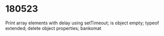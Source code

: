 # 180523
Print array elements with delay using setTimeout; is object empty; typeof extended; delete object properties; bankomat
